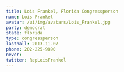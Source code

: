 ```yaml
---
title: Lois Frankel, Florida Congressperson
name: Lois Frankel
avatar: /ui/img/avatars/Lois_Frankel.jpg
party: democrat
state: florida
type: congressperson
lasthall: 2013-11-07
phone: 202-225-9890
never: 
twitter: RepLoisFrankel
---
```

